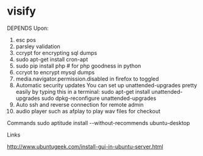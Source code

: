 # visify

DEPENDS Upon:
1. esc pos
2. parsley validation
3. ccrypt for encrypting sql dumps
4. sudo apt-get install cron-apt
5. sudo pip install php # for php goodness in python
6. ccryot to encrypt mysql dumps
7. media.navigator.permission.disabled in firefox to toggled
8. Automatic security updates
   You can set up unattended-upgrades pretty easily by typing this in a
   terminal:
	sudo apt-get install unattended-upgrades
	sudo dpkg-reconfigure unattended-upgrades
9. Auto ssh and reverse connection for remote admin
10. audio player such as afplay to play wav files for checkout


Commands
sudo aptitude install --without-recommends ubuntu-desktop

Links

http://www.ubuntugeek.com/install-gui-in-ubuntu-server.html


